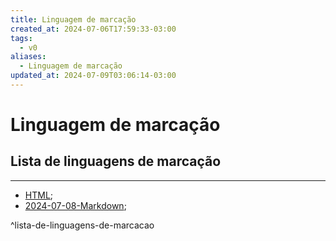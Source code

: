 ```yaml
---
title: Linguagem de marcação
created_at: 2024-07-06T17:59:33-03:00
tags:
  - v0
aliases:
  - Linguagem de marcação
updated_at: 2024-07-09T03:06:14-03:00
---
```

# Linguagem de marcação
## Lista de linguagens de marcação
---
-  [HTML](_draft/2024/07/2024-07-08-HyperText_Markup_Language.md);
-  [2024-07-08-Markdown](_draft/2024/07/2024-07-08-Markdown.md);

^lista-de-linguagens-de-marcacao


